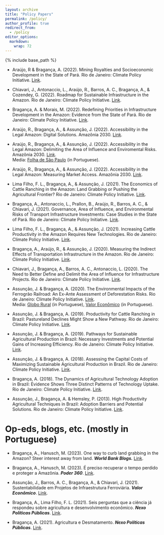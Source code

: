 ```yaml
---
layout: archive
title: "Policy Papers"
permalink: /policy/
author_profile: true
redirect_from:
  - /policy
editor_options: 
  markdown: 
    wrap: 72
---
```


{% include base_path %}

-   Araújo, R & Bragança, A. (2022). Mining Royalties and Socioeconomic
    Development in the State of Pará. Rio de Janeiro: Climate Policy
    Initiative.
    [Link](https://www.climatepolicyinitiative.org/publication/mining-royalties-and-socioeconomic-development-in-para/).

-   Chiavari, J., Antonaccio, L., Araújo, R., Barros, A. C., Bragança,
    A., & Cozendey, G. (2022). Roadmap for Sustainable Infrastructure in
    the Amazon. Rio de Janeiro: Climate Policy Initiative.
    [Link](https://www.climatepolicyinitiative.org/publication/roadmap-for-sustainable-infrastructure-in-the-amazon/).

-   Bragança, A. & Morais, M. (2022). Redefining Priorities in
    Infrastructure Development in the Amazon: Evidence from the State of
    Pará. Rio de Janeiro: Climate Policy Initiative.
    [Link](https://www.climatepolicyinitiative.org/publication/redefining-priorities-in-infrastructure-development-in-the-amazon-evidence-from-the-state-of-para/).

-   Araújo, R., Bragança, A., & Assunção, J. (2022). Accessibility in
    the Legal Amazon: Digital Solutions. Amazônia 2030.
    [Link](https://www.climatepolicyinitiative.org/publication/accessibility-in-the-amazon-digital-solutions/).

-   Araújo, R., Bragança, A., & Assunção, J. (2022). Accessibility in
    the Legal Amazon: Delimiting the Area of Influence and Enviromental
    Risks. Amazônia 2030.
    [Link](https://www.climatepolicyinitiative.org/publication/accessibility-in-the-legal-amazon-delimiting-the-area-of-influence-and-environmental-risks/).\
    Media: [Folha de São
    Paulo](https://www1.folha.uol.com.br/ambiente/2022/05/br-319-pode-impactar-area-da-amazonia-maior-que-estado-de-sp.shtml)
    (in Portuguese).

-   Araújo, R., Bragança, A., & Assunção, J. (2022). Accessibility in
    the Legal Amazon: Measuring Market Access. Amazônia 2030.
    [Link](https://www.climatepolicyinitiative.org/publication/accessibility-in-the-legal-amazon-measuring-market-access/).

-   Lima Filho, F. L., Bragança, A., & Assunção, J. (2021). The
    Economics of Cattle Ranching in the Amazon: Land Grabbing or Pushing
    the Agricultural Frontier? Rio de Janeiro: Climate Policy
    Initiative.
    [Link](https://www.climatepolicyinitiative.org/publication/the-economics-of-cattle-ranching-in-the-amazon-land-grabbing-or-pushing-the-agricultural-frontier/).

-   Bragança, A., Antonaccio, L., Prallon, B., Araújo, R., Barros, A.
    C., & Chiavari, J. (2021). Governance, Area of Influence, and
    Environmental Risks of Transport Infrastructure Investments: Case
    Studies in the State of Pará. Rio de Janeiro: Climate Policy
    Initiative.
    [Link](https://www.climatepolicyinitiative.org/publication/governance-area-of-influence-and-environmental-risks-of-transport-infrastructure-investments-case-studies-in-the-state-of-para-2/).

-   Lima Filho, F. L., Bragança, A., & Assunção, J. (2021). Increasing
    Cattle Productivity in the Amazon Requires New Technologies. Rio de
    Janeiro: Climate Policy Initiative.
    [Link](https://www.climatepolicyinitiative.org/publication/increasing-cattle-productivity-in-the-amazon-requires-new-technologies/).

-   Bragança, A., Araújo, R., & Assunção, J. (2020). Measuring the
    Indirect Effects of Transportation Infrastructure in the Amazon. Rio
    de Janeiro: Climate Policy Initiative.
    [Link](https://www.climatepolicyinitiative.org/publication/measuring-the-indirect-effects-of-transportation-infrastructure-in-the-amazon/).

-   Chiavari, J., Bragança, A., Barros, A. C., Antonaccio, L. (2020).
    The Need to Better Define and Delimit the Area of Influence for
    Infrastructure Projects. Rio de Janeiro: Climate Policy Initiative.
    [Link](https://www.climatepolicyinitiative.org/publication/the-need-to-better-define-and-delimit-area-of-influence-for-infrastructure-projects/).

-   Assunção, J. & Bragança, A. (2020). The Environmental Impacts of the
    Ferrogrão Railroad: An Ex-Ante Assessment of Deforestation Risks.
    Rio de Janeiro: Climate Policy Initiative.
    [Link](https://www.climatepolicyinitiative.org/publication/the-environmental-impacts-of-the-ferrograo-railroad/).\
    Media: [Globo
    Rural](https://globorural.globo.com/Noticias/Infraestrutura-e-Logistica/noticia/2021/07/ferrograo-pode-levar-ao-desmatamento-de-2-mil-km-de-floresta-nativa.html)
    (in Portuguese), [Valor
    Econômico](https://valor.globo.com/empresas/noticia/2020/08/17/ferrograo-pode-desmatar-2-mil-km-no-mt.ghtml)
    (in Portuguese).

-   Assunção, J. & Bragança, A. (2019). Productivity for Cattle Ranching
    in Brazil: Pastureland Declines Might Show a New Pathway. Rio de
    Janeiro: Climate Policy Initiative.
    [Link](https://www.climatepolicyinitiative.org/publication/productivity-for-cattle-ranching-in-brazil/).

-   Assunção, J. & Bragança, A. (2019). Pathways for Sustainable
    Agricultural Production in Brazil: Necessary Investments and
    Potential Gains of Increasing Efficiency. Rio de Janeiro: Climate
    Policy Initiative.
    [Link](https://www.climatepolicyinitiative.org/publication/pathways-for-sustainable-agricultural-production-in-brazil/).

-   Assunção, J. & Bragança, A. (2018). Assessing the Capital Costs of
    Maximizing Sustainable Agricultural Production in Brazil. Rio de
    Janeiro: Climate Policy Initiative.
    [Link](https://www.climatepolicyinitiative.org/publication/assessing-the-capital-costs-of-maximizing-sustainable-agricultural-production-in-brazil/).

-   Bragança, A. (2018). The Dynamics of Agricultural Technology
    Adoption in Brazil: Evidence Shows Three Distinct Patterns of
    Technology Uptake. Rio de Janeiro: Climate Policy Initiative.
    [Link](https://www.climatepolicyinitiative.org/publication/the-dynamics-of-agricultural-technology-adoption-in-brazil/).

-   Assunção, J., Bragança, A. & Hemsley, P. (2013). High Productivity
    Agricultural Techniques in Brazil: Adoption Barriers and Potential
    Solutions. Rio de Janeiro: Climate Policy Initiative.
    [Link](https://www.climatepolicyinitiative.org/publication/high-productivity-agricultural-techniques-in-brazil-adoption-barriers-and-potential-solutions/).

# Op-eds, blogs, etc. (mostly in Portuguese)

-   Bragança, A., Hanusch, M. (2023). One way to curb land grabbing in
    the Amazon? Steer interest away from land. ***World Bank Blogs.***
    [Link](https://blogs.worldbank.org/latinamerica/one-way-curb-land-grabbing-amazon-steer-interest-away-land).

-   Bragança, A., Hanusch, M. (2023). É preciso recuperar o tempo
    perdido e proteger a Amazônia. ***Poder 360***.
    [Link](https://www.poder360.com.br/opiniao/e-preciso-recuperar-o-tempo-perdido-e-proteger-a-amazonia/).

-   Assunção, J., Barros, A. C., Bragança, A., & Chiavari, J. (2021).
    Sustentabilidade em Projetos de Infraestrutura Ferroviária. ***Valor
    Econômico***.
    [Link](https://valor.globo.com/opiniao/coluna/sustentabilidade-em-projetos-de-infraestrutura-ferroviaria.ghtml).

-   Bragança, A., Lima Filho, F. L. (2021). Seis perguntas que a ciência
    já respondeu sobre agricultura e desenvolvimento econômico. ***Nexo
    Políticas Públicas***.
    [Link](https://pp.nexojornal.com.br/perguntas-que-a-ciencia-ja-respondeu/2021/6-perguntas-que-a-ci%C3%AAncia-j%C3%A1-respondeu-sobre-agricultura-e-desenvolvimento-econ%C3%B4mico).

-   Bragança, A. (2021). Agricultura e Desmatamento. ***Nexo Políticas
    Públicas***.
    [Link](https://pp.nexojornal.com.br/pergunte-a-um-pesquisador/2021/04/27/Arthur-Bragan%C3%A7a-agricultura-e-desmatamento).
